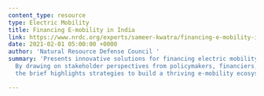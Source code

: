 ```yaml
---
content_type: resource
type: Electric Mobility
title: Financing E-mobility in India
link: https://www.nrdc.org/experts/sameer-kwatra/financing-e-mobility-india-stakeholder-driven-solutions
date: 2021-02-01 05:00:00 +0000
author: 'Natural Resource Defense Council '
summary: 'Presents innovative solutions for financing electric mobility in India.
  By drawing on stakeholder perspectives from policymakers, financiers, and borrowers,
  the brief highlights strategies to build a thriving e-mobility ecosystem. '

---
```

